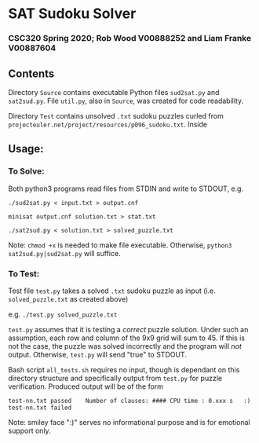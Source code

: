 # SAT Sudoku Solver
### CSC320 Spring 2020; Rob Wood V00888252 and Liam Franke V00887604

## Contents
Directory `Source` contains executable Python files `sud2sat.py` and `sat2sud.py`. File `util.py`, also in `Source`, was created for code readability.

Directory `Test` contains unsolved `.txt` sudoku puzzles curled from `projecteuler.net/project/resources/p096_sudoku.txt`. Inside 

## Usage:
### To Solve:
Both python3 programs read files from STDIN and write to STDOUT, e.g.

`./sud2sat.py < input.txt > output.cnf`

`minisat output.cnf solution.txt > stat.txt`

`./sat2sud.py < solution.txt > solved_puzzle.txt`

Note: `chmod +x` is needed to make file executable. Otherwise, `python3 sat2sud.py|sud2sat.py` will suffice.

### To Test:
Test file `test.py` takes a solved `.txt` sudoku puzzle as input (i.e. `solved_puzzle.txt` as created above)

e.g. `./test.py solved_puzzle.txt`

`test.py` assumes that it is testing a *correct* puzzle solution. Under such an assumption, each row and column of the 9x9 grid will sum to 45. If this is not the case, the puzzle was solved incorrectly and the program will *not* output. Otherwise, `test.py`  will send "true" to STDOUT.

Bash script `all_tests.sh` requires no input, though is dependant on this directory structure and specifically output from `test.py` for puzzle verification. Produced output will be of the form

`test-nn.txt passed    Number of clauses: #### CPU time : 0.xxx s   :)`
`test-nn.txt failed`

Note: smiley face ":)" serves no informational purpose and is for emotional support only.
